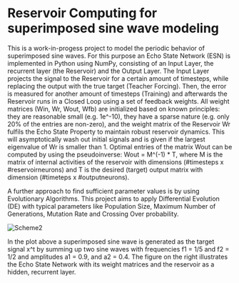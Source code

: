 # Reservoir Computing for superimposed sine wave modeling
This is a work-in-progess project to model the periodic behavior of superimposed sine waves. For this purpose an Echo State Network (ESN) is implemented in Python using NumPy, consisting of an Input Layer, the recurrent layer (the Reservoir) and the Output Layer. The Input Layer projects the signal to the Reservoir for a certain amount of timesteps, while replacing the output with the true target (Teacher Forcing). Then, the error is measured for another amount of timesteps (Training) and afterwards the Reservoir runs in a Closed Loop using a set of feedback weights. All weight matrices (Win, Wr, Wout, Wfb) are initialized based on known principles: they are reasonable small (e.g. 1e^-10), they have a sparse nature (e.g. only 20% of the entries are non-zero), and the weight matrix of the Reservoir Wr fulfils the Echo State Property to maintain robust reservoir dynamics. This will asymptotically wash out initial signals and is given if the largest eigenvalue of Wr is smaller than 1. Optimal entries of the matrix Wout can be computed by using the pseudoinverse: Wout = M^(-1) * T, where M is the matrix of internal activities of the reservoir with dimensions (#timesteps x #reservoirneurons) and T is the desired (target) output matrix with dimension (#timeteps x #outputneurons).

A further approach to find sufficient parameter values is by using Evolutionary Algorithms. This project aims to apply Differential Evolution (DE) with typical parameters like Population Size, Maximum Number of Generations, Mutation Rate and Crossing Over probability.

![Scheme2](https://user-images.githubusercontent.com/56418155/154161445-821c6cc4-4b8d-49a9-9ff9-a6cba1c56f9f.png)

In the plot above a superimposed sine wave is generated as the target signal x^t by summing up two sine waves with frequencies f1 = 1/5 and f2 = 1/2 and amplitudes a1 = 0.9, and a2 = 0.4. The figure on the right illustrates the Echo State Network with its weight matrices and the reservoir as a hidden, recurrent layer.
